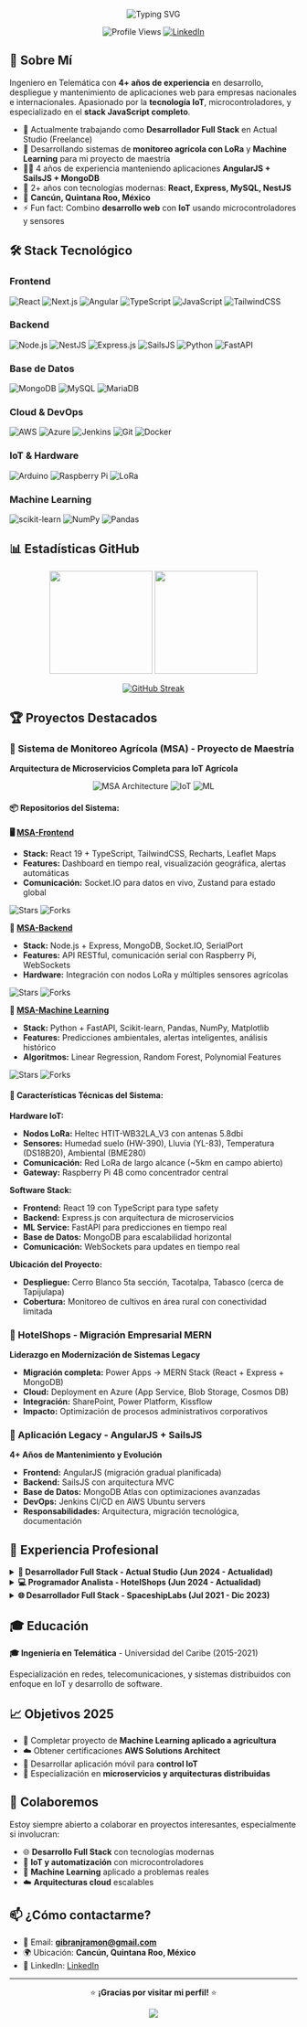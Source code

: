 <!--
**jipixz/jipixz** is a ✨ _special_ ✨ repository because its `README.md` (this file) appears on your GitHub profile.

Here are some ideas to get you started:

- 🔭 I’m currently working on ...
- 🌱 I’m currently learning ...
- 👯 I’m looking to collaborate on ...
- 🤔 I’m looking for help with ...
- 💬 Ask me about ...
- 📫 How to reach me: ...
- 😄 Pronouns: ...
- ⚡ Fun fact: ...
-->
<!--# Crear el README personalizado para el perfil de GitHub basado en la información del CV y experiencia

readme_content = '''# ¡Hola! 👋 Soy Gibrán de Jesús Ramón Perera-->

<div align="center">
  
  ![Typing SVG](https://readme-typing-svg.herokuapp.com?font=Fira+Code&pause=1000&center=true&vCenter=true&width=435&lines=Desarrollador+Full+Stack;Ingeniero+en+Telem%C3%A1tica;4%2B+a%C3%B1os+de+experiencia;Entusiasta+IoT+%26+Tecnolog%C3%ADa;Especialista+en+JavaScript+Stack)
  
  ![Profile Views](https://komarev.com/ghpvc/?username=gibranrp&color=0e75b6&style=flat-square)
  [![LinkedIn](https://img.shields.io/badge/LinkedIn-Connect-blue?style=flat-square&logo=linkedin)](https://linkedin.com/in/jipixz)
  
</div>

## 🚀 Sobre Mí

Ingeniero en Telemática con **4+ años de experiencia** en desarrollo, despliegue y mantenimiento de aplicaciones web para empresas nacionales e internacionales. Apasionado por la **tecnología IoT**, microcontroladores, y especializado en el **stack JavaScript completo**.

- 🔭 Actualmente trabajando como **Desarrollador Full Stack** en Actual Studio (Freelance)
- 🌱 Desarrollando sistemas de **monitoreo agrícola con LoRa** y **Machine Learning** para mi proyecto de maestría
- 👨‍💻 4 años de experiencia manteniendo aplicaciones **AngularJS + SailsJS + MongoDB**
- 🎯 2+ años con tecnologías modernas: **React, Express, MySQL, NestJS**
- 📍 **Cancún, Quintana Roo, México**
- ⚡ Fun fact: Combino **desarrollo web** con **IoT** usando microcontroladores y sensores

## 🛠️ Stack Tecnológico

### Frontend
![React](https://img.shields.io/badge/-React-61DAFB?style=flat-square&logo=react&logoColor=black)
![Next.js](https://img.shields.io/badge/-Next.js-000000?style=flat-square&logo=next.js&logoColor=white)
![Angular](https://img.shields.io/badge/-Angular-DD0031?style=flat-square&logo=angular&logoColor=white)
![TypeScript](https://img.shields.io/badge/-TypeScript-007ACC?style=flat-square&logo=typescript&logoColor=white)
![JavaScript](https://img.shields.io/badge/-JavaScript-F7DF1E?style=flat-square&logo=javascript&logoColor=black)
![TailwindCSS](https://img.shields.io/badge/-TailwindCSS-38B2AC?style=flat-square&logo=tailwind-css&logoColor=white)

### Backend
![Node.js](https://img.shields.io/badge/-Node.js-339933?style=flat-square&logo=node.js&logoColor=white)
![NestJS](https://img.shields.io/badge/-NestJS-E0234E?style=flat-square&logo=nestjs&logoColor=white)
![Express.js](https://img.shields.io/badge/-Express.js-000000?style=flat-square&logo=express&logoColor=white)
![SailsJS](https://img.shields.io/badge/-SailsJS-14ACC2?style=flat-square&logo=sails.js&logoColor=white)
![Python](https://img.shields.io/badge/-Python-3776AB?style=flat-square&logo=python&logoColor=white)
![FastAPI](https://img.shields.io/badge/-FastAPI-009688?style=flat-square&logo=fastapi&logoColor=white)

### Base de Datos
![MongoDB](https://img.shields.io/badge/-MongoDB-47A248?style=flat-square&logo=mongodb&logoColor=white)
![MySQL](https://img.shields.io/badge/-MySQL-4479A1?style=flat-square&logo=mysql&logoColor=white)
![MariaDB](https://img.shields.io/badge/-MariaDB-003545?style=flat-square&logo=mariadb&logoColor=white)

### Cloud & DevOps
![AWS](https://img.shields.io/badge/-AWS-232F3E?style=flat-square&logo=amazon-aws&logoColor=white)
![Azure](https://img.shields.io/badge/-Azure-0089D0?style=flat-square&logo=microsoft-azure&logoColor=white)
![Jenkins](https://img.shields.io/badge/-Jenkins-D24939?style=flat-square&logo=jenkins&logoColor=white)
![Git](https://img.shields.io/badge/-Git-F05032?style=flat-square&logo=git&logoColor=white)
![Docker](https://img.shields.io/badge/-Docker-2496ED?style=flat-square&logo=docker&logoColor=white)

### IoT & Hardware
![Arduino](https://img.shields.io/badge/-Arduino-00979D?style=flat-square&logo=arduino&logoColor=white)
![Raspberry Pi](https://img.shields.io/badge/-Raspberry%20Pi-A22846?style=flat-square&logo=raspberry-pi&logoColor=white)
![LoRa](https://img.shields.io/badge/-LoRa-1ABC9C?style=flat-square&logo=lora&logoColor=white)

### Machine Learning
![scikit-learn](https://img.shields.io/badge/-scikit%20learn-F7931E?style=flat-square&logo=scikit-learn&logoColor=white)
![NumPy](https://img.shields.io/badge/-NumPy-013243?style=flat-square&logo=numpy&logoColor=white)
![Pandas](https://img.shields.io/badge/-Pandas-150458?style=flat-square&logo=pandas&logoColor=white)

## 📊 Estadísticas GitHub

<div align="center">
  
  <img height="180em" src="https://github-readme-stats.vercel.app/api?username=jipixz&show_icons=true&theme=tokyonight&include_all_commits=true&count_private=true"/>
  <img height="180em" src="https://github-readme-stats.vercel.app/api/top-langs/?username=jipixz&layout=compact&langs_count=8&theme=tokyonight"/>

</div>

<div align="center">
  
  [![GitHub Streak](https://streak-stats.demolab.com?user=jipixz&theme=tokyonight&exclude_days=Sun%2CSat)](https://git.io/streak-stats)

</div>

## 🏆 Proyectos Destacados

### 🌱 Sistema de Monitoreo Agrícola (MSA) - Proyecto de Maestría
**Arquitectura de Microservicios Completa para IoT Agrícola**

<div align="center">
  
  ![MSA Architecture](https://img.shields.io/badge/Architecture-Microservices-orange?style=for-the-badge)
  ![IoT](https://img.shields.io/badge/IoT-LoRa_Network-green?style=for-the-badge)
  ![ML](https://img.shields.io/badge/ML-Predictions-blue?style=for-the-badge)
  
</div>

#### 📦 Repositorios del Sistema:

**🖥️ [MSA-Frontend](https://github.com/jipixz/msa-front)**
- **Stack:** React 19 + TypeScript, TailwindCSS, Recharts, Leaflet Maps
- **Features:** Dashboard en tiempo real, visualización geográfica, alertas automáticas
- **Comunicación:** Socket.IO para datos en vivo, Zustand para estado global

![Stars](https://img.shields.io/github/stars/jipixz/msa-front?style=social)
![Forks](https://img.shields.io/github/forks/jipixz/msa-front?style=social)

**🔧 [MSA-Backend](https://github.com/jipixz/msa-back)**
- **Stack:** Node.js + Express, MongoDB, Socket.IO, SerialPort
- **Features:** API RESTful, comunicación serial con Raspberry Pi, WebSockets
- **Hardware:** Integración con nodos LoRa y múltiples sensores agrícolas

![Stars](https://img.shields.io/github/stars/jipixz/msa-back?style=social)
![Forks](https://img.shields.io/github/forks/jipixz/msa-back?style=social)

**🤖 [MSA-Machine Learning](https://github.com/jipixz/msa-back-LR-py)**
- **Stack:** Python + FastAPI, Scikit-learn, Pandas, NumPy, Matplotlib
- **Features:** Predicciones ambientales, alertas inteligentes, análisis histórico
- **Algoritmos:** Linear Regression, Random Forest, Polynomial Features

![Stars](https://img.shields.io/github/stars/jipixz/msa-back-LR-py?style=social)
![Forks](https://img.shields.io/github/forks/jipixz/msa-back-LR-py?style=social)

#### 🎯 Características Técnicas del Sistema:

**Hardware IoT:**
- **Nodos LoRa:** Heltec HTIT-WB32LA_V3 con antenas 5.8dbi
- **Sensores:** Humedad suelo (HW-390), Lluvia (YL-83), Temperatura (DS18B20), Ambiental (BME280)
- **Comunicación:** Red LoRa de largo alcance (~5km en campo abierto)
- **Gateway:** Raspberry Pi 4B como concentrador central

**Software Stack:**
- **Frontend:** React 19 con TypeScript para type safety
- **Backend:** Express.js con arquitectura de microservicios
- **ML Service:** FastAPI para predicciones en tiempo real
- **Base de Datos:** MongoDB para escalabilidad horizontal
- **Comunicación:** WebSockets para updates en tiempo real

**Ubicación del Proyecto:**
- **Despliegue:** Cerro Blanco 5ta sección, Tacotalpa, Tabasco (cerca de Tapijulapa)
- **Cobertura:** Monitoreo de cultivos en área rural con conectividad limitada

### 🏨 HotelShops - Migración Empresarial MERN
**Liderazgo en Modernización de Sistemas Legacy**

- **Migración completa:** Power Apps → MERN Stack (React + Express + MongoDB)
- **Cloud:** Deployment en Azure (App Service, Blob Storage, Cosmos DB)
- **Integración:** SharePoint, Power Platform, Kissflow
- **Impacto:** Optimización de procesos administrativos corporativos

### 🔧 Aplicación Legacy - AngularJS + SailsJS
**4+ Años de Mantenimiento y Evolución**

- **Frontend:** AngularJS (migración gradual planificada)
- **Backend:** SailsJS con arquitectura MVC
- **Base de Datos:** MongoDB Atlas con optimizaciones avanzadas
- **DevOps:** Jenkins CI/CD en AWS Ubuntu servers
- **Responsabilidades:** Arquitectura, migración tecnológica, documentación

## 💼 Experiencia Profesional

<details>
<summary><b>🚀 Desarrollador Full Stack - Actual Studio (Jun 2024 - Actualidad)</b></summary>

- Mantenimiento y evolución de aplicaciones **AngularJS + SailsJS**
- Administración **MongoDB Atlas** con pipelines CI/CD en **Jenkins + AWS**
- Documentación y planificación de **migraciones tecnológicas**
- Optimización de rendimiento y escalabilidad

</details>

<details>
<summary><b>💻 Programador Analista - HotelShops (Jun 2024 - Actualidad)</b></summary>

- Liderazgo en **migración Power Apps → MERN Stack**
- Deployment con servicios **Azure**: App Service, Blob Storage, Cosmos DB
- Automatización de procesos con **Power Platform** y **Kissflow**
- Integración **SharePoint** para flujos empresariales

</details>

<details>
<summary><b>🌐 Desarrollador Full Stack - SpaceshipLabs (Jul 2021 - Dic 2023)</b></summary>

- Desarrollo frontend con **Angular** y APIs con **Node.js (SailsJS)**
- Gestión de bases de datos **MySQL, MariaDB, MongoDB**
- Desarrollo personalizado **WordPress** y **Shopify**
- Optimización de rendimiento web con **Google PageSpeed Insights**

</details>

## 🎓 Educación

**🎓 Ingeniería en Telemática** - Universidad del Caribe (2015-2021)

Especialización en redes, telecomunicaciones, y sistemas distribuidos con enfoque en IoT y desarrollo de software.

## 📈 Objetivos 2025

- 🔬 Completar proyecto de **Machine Learning aplicado a agricultura**
- ☁️ Obtener certificaciones **AWS Solutions Architect**
- 📱 Desarrollar aplicación móvil para **control IoT**
- 🎯 Especialización en **microservicios y arquitecturas distribuidas**

## 🤝 Colaboremos

Estoy siempre abierto a colaborar en proyectos interesantes, especialmente si involucran:
- 🌐 **Desarrollo Full Stack** con tecnologías modernas
- 🔧 **IoT y automatización** con microcontroladores
- 🤖 **Machine Learning** aplicado a problemas reales
- ☁️ **Arquitecturas cloud** escalables

## 📫 ¿Cómo contactarme?

- 📧 Email: **gibranjramon@gmail.com**
- 🌍 Ubicación: **Cancún, Quintana Roo, México**
- 💼 LinkedIn: [LinkedIn](https://linkedin.com/in/jipixz)

---
<!--- 📱 Teléfono: **+52 998-367-7961**-->
<div align="center">
  
  ⭐️ **¡Gracias por visitar mi perfil!** ⭐️
  
  <img src="https://forthebadge.com/images/badges/built-with-love.svg" />
  <!--<img src="https://forthebadge.com/images/badges/powered-by-coffee.svg" />-->
  
</div>

<!--# Guardar el README en un archivo
with open("github_readme.md", "w", encoding="utf-8") as f:
    f.write(readme_content)

print("README creado exitosamente!")
print("\nPrimeras líneas del README:")
print(readme_content[:500] + "...")-->

